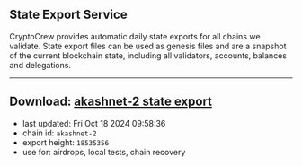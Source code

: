 ## State Export Service
CryptoCrew provides automatic daily state exports for all chains we validate. State export files can be used as genesis files and are a snapshot of the current blockchain state, including all validators, accounts, balances and delegations.

---
**Download: [akashnet-2 state export](https://dl-eu2.ccvalidators.com/SERVICE/akash/akashnet-2_export_18535356.json)**
---

- last updated: Fri Oct 18 2024 09:58:36
- chain id: `akashnet-2`
- export height: `18535356`
- use for: airdrops, local tests, chain recovery
